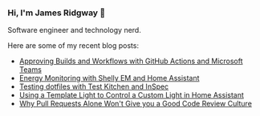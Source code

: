 ### Hi, I'm James Ridgway 👋
Software engineer and technology nerd.

Here are some of my recent blog posts:
  * [Approving Builds and Workflows with GitHub Actions and Microsoft Teams](https://www.jamesridgway.co.uk/approving-builds-and-workflows-with-github-actions-and-microsoft-teams/)
  * [Energy Monitoring with Shelly EM and Home Assistant](https://www.jamesridgway.co.uk/energy-monitoring-with-shelly-em-and-home-assistant/)
  * [Testing dotfiles with Test Kitchen and InSpec](https://www.jamesridgway.co.uk/testing-dotfiles-with-test-kitchen-and-inspec/)
  * [Using a Template Light to Control a Custom Light in Home Assistant](https://www.jamesridgway.co.uk/using-a-template-light-to-control-a-custom-light-in-home-assistant/)
  * [Why Pull Requests Alone Won&#x27;t Give you a Good Code Review Culture](https://www.jamesridgway.co.uk/why-pull-requests-alone-wont-give-you-a-good-code-review-culture/)
